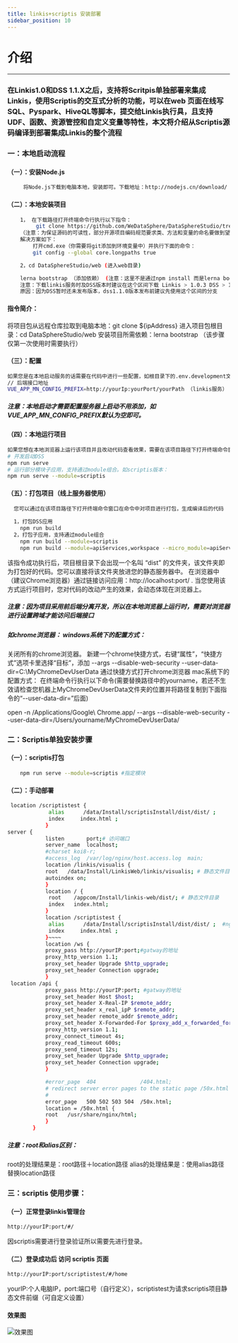 ```yaml
---
title: linkis+scriptis 安装部署
sidebar_position: 10
---
```


# 介绍

---
### 在Linkis1.0和DSS 1.1.X之后，支持将Scritpis单独部署来集成Linkis，使用Scriptis的交互式分析的功能，可以在web 页面在线写SQL、Pyspark、HiveQL等脚本，提交给Linkis执行具，且支持UDF、函数、资源管控和自定义变量等特性，本文将介绍从Scriptis源码编译到部署集成Linkis的整个流程

### 一：本地启动流程

#### （一）：安装Node.js
````bash
     将Node.js下载到电脑本地，安装即可。下载地址：http://nodejs.cn/download/ （建议使用最新的稳定版本） 该步骤仅第一次使用时需要执行
````
#### （二）：本地安装项目
````bash
    1， 在下载路径打开终端命令行执行以下指令：
         git clone https://github.com/WeDataSphere/DataSphereStudio/tree/dev-1.1.x(dss1.1.0版本发布前建议先使用这个分支)
    （注意：为保证源码的可读性，部分开源项目编码规范要求类、方法和变量的命名要做到望文生义，避免使用缩写，因此可能导致部分源码文件命名较长。由于Windows版本的Git是使用msys编译的，它使用了旧版本的Windows Api，限制文件名不能超过260个字符。
    解决方案如下：
        打开cmd.exe（你需要将git添加到环境变量中）并执行下面的命令：
        git config --global core.longpaths true

    2，cd DataSphereStudio/web (进入web目录)

    lerna bootstrap （添加依赖） (注意：这里不是通过npm install 而是lerna bootstrap  需先安装 learn )
    注意：下载linkis服务时及DSS版本时建议在这个区间下载 Linkis > 1.0.3 DSS > 1.1.x （版本配置下载）
    原因：因为DSS暂时还未发布版本，dss1.1.0版本发布前建议先使用这个区间的分支

````
#### 指令简介：

将项目包从远程仓库拉取到电脑本地：git clone ${ipAddress}
进入项目包根目录：cd DataSphereStudio/web
安装项目所需依赖：lerna bootstrap （该步骤仅第一次使用时需要执行）

#### （三）：配置

````bash
如果您是在本地启动服务的话需要在代码中进行一些配置，如根目录下的.env.development文件：
// 后端接口地址
VUE_APP_MN_CONFIG_PREFIX=http://yourIp:yourPort/yourPath （linkis服务）

````
##### 注意：本地启动才需要配置服务器上启动不用添加，如VUE_APP_MN_CONFIG_PREFIX默认为空即可。
#### （四）：本地运行项目

````bash
如果您想在本地浏览器上运行该项目并且改动代码查看效果，需要在该项目路径下打开终端命令窗口在命令中执行以下指令：
# 开发启动DSS
npm run serve
# 运行部分模块子应用，支持通过module组合。如scriptis版本：
npm run serve --module=scriptis
````
#### （五）：打包项目（线上服务器使用）
````bash
  您可以通过在该项目路径下打开终端命令窗口在命令中对项目进行打包，生成编译后的代码
  
  1，打包DSS应用
    npm run build
  2，打包子应用，支持通过module组合
    npm run build --module=scriptis
    npm run build --module=apiServices,workspace --micro_module=apiServices
````
该指令成功执行后，项目根目录下会出现一个名叫 “dist” 的文件夹，该文件夹即为打包好的代码。您可以直接将该文件夹放进您的静态服务器中。
在浏览器中（建议Chrome浏览器）通过链接访问应用：http://localhost:port/ . 当您使用该方式运行项目时，您对代码的改动产生的效果，会动态体现在浏览器上。

##### 注意：因为项目采用前后端分离开发，所以在本地浏览器上运行时，需要对浏览器进行设置跨域才能访问后端接口

##### 如chrome浏览器： windows系统下的配置方式：

关闭所有的chrome浏览器。
新建一个chrome快捷方式，右键“属性”，“快捷方式”选项卡里选择“目标”，添加 --args --disable-web-security --user-data-dir=C:\MyChromeDevUserData
通过快捷方式打开chrome浏览器 mac系统下的配置方式： 在终端命令行执行以下命令(需要替换路径中的yourname，若还不生效请检查您机器上MyChromeDevUserData文件夹的位置并将路径复制到下面指令的“--user-data-dir=”后面)

open -n /Applications/Google\ Chrome.app/ --args --disable-web-security --user-data-dir=/Users/yourname/MyChromeDevUserData/

### 二：Scriptis单独安装步骤

#### （一）：scriptis打包
````bash
	npm run serve --module=scriptis #指定模块 
````
#### （二）：手动部署
````bash
 location /scriptistest { 
             alias      /data/Install/scriptisInstall/dist/dist/ ;
             index     index.html ;
            }
server {
            listen       port;# 访问端口
            server_name  localhost;
            #charset koi8-r;
            #access_log  /var/log/nginx/host.access.log  main;
            location /linkis/visualis {
            root   /data/Install/LinkisWeb/linkis/visualis; # 静态文件目录
            autoindex on;
            }
            location / {
             root    /appcom/Install/linkis-web/dist/; # 静态文件目录
             index   index.html;
            }
            location /scriptistest {
             alias      /data/Install/scriptisInstall/dist/dist/ ;  #nginx scriptis静态文件存放路径(可自定义)
             index     index.html ;
            }~~~~
            location /ws {
            proxy_pass http://yourIP:port;#gatway的地址
            proxy_http_version 1.1;
            proxy_set_header Upgrade $http_upgrade;
            proxy_set_header Connection upgrade;
            }
 location /api {
            proxy_pass http://yourIP:port; #gatway的地址
            proxy_set_header Host $host;
            proxy_set_header X-Real-IP $remote_addr;
            proxy_set_header x_real_ipP $remote_addr;
            proxy_set_header remote_addr $remote_addr;
            proxy_set_header X-Forwarded-For $proxy_add_x_forwarded_for;
            proxy_http_version 1.1;
            proxy_connect_timeout 4s;
            proxy_read_timeout 600s;
            proxy_send_timeout 12s;
            proxy_set_header Upgrade $http_upgrade;
            proxy_set_header Connection upgrade;
            }

            #error_page  404              /404.html;
            # redirect server error pages to the static page /50x.html
            #
            error_page   500 502 503 504  /50x.html;
            location = /50x.html {
            root   /usr/share/nginx/html;
            }
        }
````
##### 注意：root和alias区别：
root的处理结果是：root路径＋location路径
alias的处理结果是：使用alias路径替换location路径

### 三：scriptis 使用步骤：

#### （一）正常登录linkis管理台
````bash
http://yourIP:port/#/
````
因scriptis需要进行登录验证所以需要先进行登录。
#### （二）登录成功后 访问 scriptis 页面
````bash
http://yourIP:port/scriptistest/#/home
````
yourIP:个人电脑IP，port:端口号（自行定义），scriptistest为请求scriptis项目静态文件前缀（可自定义设置）

#### 效果图

![效果图](/Images-zh/deployment/skywalking/linkis-scriptis.png)



